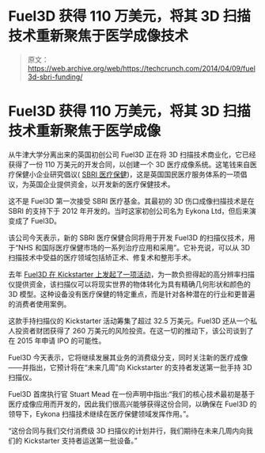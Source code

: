 # Fuel3D 获得 110 万美元，将其 3D 扫描技术重新聚焦于医学成像技术 

> 原文：<https://web.archive.org/web/https://techcrunch.com/2014/04/09/fuel3d-sbri-funding/>

# Fuel3D 获得 110 万美元，将其 3D 扫描技术重新聚焦于医学成像

从牛津大学分离出来的英国初创公司 Fuel3D 正在将 3D 扫描技术商业化，它已经获得了一份 110 万美元的开发合同，以创建一个 3D 医疗成像系统。这笔钱来自医疗保健小企业研究倡议( [SBRI 医疗保健](https://web.archive.org/web/20221006005704/http://www.sbrihealthcare.co.uk/))，这是英国国民医疗服务体系的一项倡议，为英国企业提供资金，以开发新的医疗保健技术。

这不是 Fuel3D 第一次接受 SBRI 医疗基金。其最初的 3D 伤口成像扫描技术是在 SBRI 的支持下于 2012 年开发的。当时这家初创公司名为 Eykona Ltd，但后来演变成了 Fuel3D。

该公司今天表示，新的 SBRI 医疗保健合同将用于开发 Fuel3D 的扫描仪技术，用于“NHS 和国际医疗保健市场的一系列治疗应用和采用”。它补充说，可以从 3D 扫描技术中受益的医疗领域包括矫正术、修复术和整形手术。

去年 [Fuel3D 在 Kickstarter 上发起了一项活动](https://web.archive.org/web/20221006005704/https://beta.techcrunch.com/2013/08/01/fuel3d/)，为一款负担得起的高分辨率扫描仪提供资金，该扫描仪可以将现实世界的物体转化为具有精确几何形状和颜色的 3D 模型。这种设备没有医疗保健的特定重点，而是针对各种潜在的行业和更普遍的消费者使用案例。

这款手持扫描仪的 Kickstarter 活动筹集了超过 32.5 万美元。Fuel3D 还从一个私人投资者财团获得了 260 万美元的风险投资。在这一切的推动下，该公司谈到了在 2015 年申请 IPO 的可能性。

Fuel3D 今天表示，它将继续发展其业务的消费级分支，同时关注新的医疗成像——并指出，它预计将在“未来几周”向 Kickstarter 的支持者发送第一批手持 3D 扫描仪。

Fuel3D 首席执行官 Stuart Mead 在一份声明中指出:“我们的核心技术最初是基于医疗成像应用而开发的，因此我们很高兴能够获得这份合同，以确保在 Fuel3D 的领导下，Eykona 扫描技术继续在医疗保健领域发挥作用。”。

“这份合同与我们交付消费级 3D 扫描仪的计划并行，我们期待在未来几周内向我们的 Kickstarter 支持者运送第一批设备。”